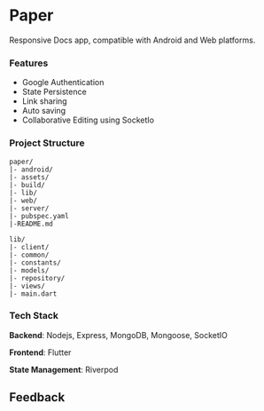 # Paper

Responsive Docs app, compatible with Android and Web platforms.

### Features
- Google Authentication
- State Persistence
- Link sharing
- Auto saving
- Collaborative Editing using SocketIo


### Project Structure
```
paper/
|- android/
|- assets/
|- build/
|- lib/
|- web/
|- server/
|- pubspec.yaml
|-README.md
```

```
lib/
|- client/
|- common/
|- constants/
|- models/
|- repository/
|- views/
|- main.dart
```





### Tech Stack
**Backend**: Nodejs, Express, MongoDB, Mongoose, SocketIO

**Frontend**: Flutter

**State Management**: Riverpod
    
## Feedback
